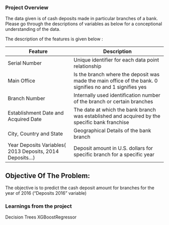 ### Project Overview
The data given is of cash deposits made in particular branches of a bank. Please go through the descriptions of variables as below for a conceptional understanding of the data.

The description of the features is given below :

| Feature                                                 | Description                                                                                              |
|---------------------------------------------------------|----------------------------------------------------------------------------------------------------------|
| Serial Number                                           | Unique identifier for each data point relationship                                                       |
| Main Office                                             | Is the branch where the deposit was made the main office of the bank. 0 signifies no and 1 signifies yes |
| Branch Number                                           | Internally used identification number of the branch or certain branches                                  |
| Establishment Date and Acquired Date                    | The date at which the bank branch was established and acquired by the specific bank franchise            |
| City, Country and State                                 | Geographical Details of the bank branch                                                                  |
| Year Deposits Variables( 2013 Deposits, 2014 Deposits…) | Deposit amount in U.S. dollars for specific branch for a specific year                                   |


## Objective Of The Problem: 
The objective is to predict the cash deposit amount for branches for the year of 2016 (“Deposits 2016” variable)


### Learnings from the project

Decision Trees
XGBoostRegressor

